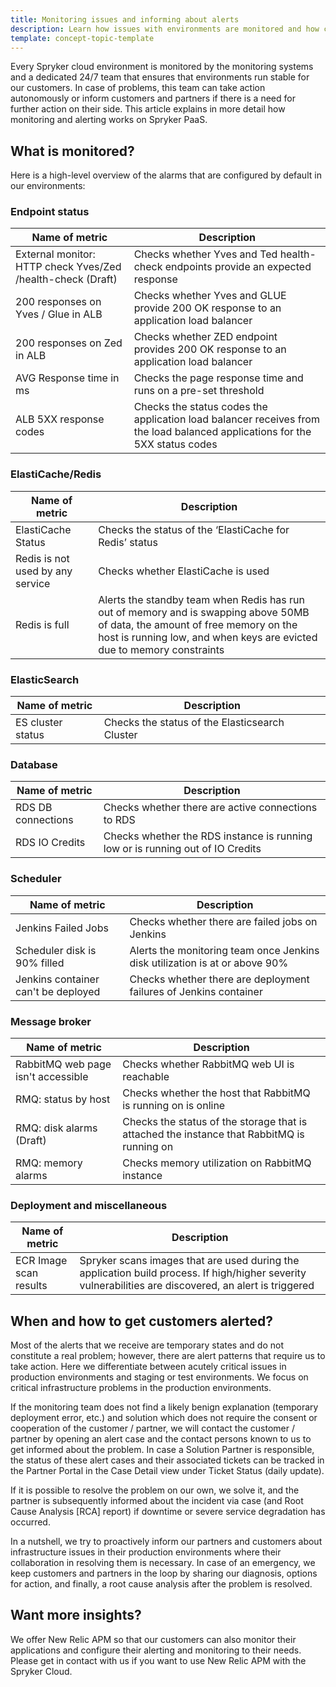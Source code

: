```yaml
---
title: Monitoring issues and informing about alerts
description: Learn how issues with environments are monitored and how customers are informed about alerts on PaaS
template: concept-topic-template
---
```


Every Spryker cloud environment is monitored by the monitoring systems and a dedicated 24/7 team that ensures that environments run stable for our customers. In case of problems, this team can take action autonomously or inform customers and partners if there is a need for further action on their side. This article explains in more detail how monitoring and alerting works on Spryker PaaS.

## What is monitored?

Here is a high-level overview of the alarms that are configured by default in our environments:

### Endpoint status

|Name of metric   | Description  |
|---|---|
|External monitor: HTTP check Yves/Zed /health-check (Draft)   | Checks whether Yves and Ted health-check endpoints provide an expected response  |
| 200 responses on Yves / Glue in ALB  | Checks whether Yves and GLUE provide 200 OK response to an application load balancer  | 
| 200 responses on Zed in ALB  | Checks whether ZED endpoint provides 200 OK response to an application load balancer  | 
| AVG Response time in ms  | Checks the page response time and runs on a pre-set threshold  | 
| ALB 5XX response codes | Checks the status codes the application load balancer receives from the load balanced applications for the 5XX status codes  | 

### ElastiCache/Redis

|Name of metric   | Description  | 
|---|---|
| ElastiCache Status  |Checks the status of the ‘ElastiCache for Redis’ status   | 
| Redis is not used by any service  | Checks whether ElastiCache is used  | 
| Redis is full  |Alerts the standby team when Redis has run out of memory and is swapping above 50MB of data, the amount of free memory on the host is running low, and when keys are evicted due to memory constraints   | 

### ElasticSearch

| Name of metric  | Description  | 
|---|---|
| ES cluster status  | Checks the status of the Elasticsearch Cluster  |  

### Database

|  Name of metric | Description  | 
|---|---|
|RDS DB connections   | Checks whether there are active connections to RDS  | 
| RDS IO Credits  | Checks whether the RDS instance is running low or is running out of IO Credits  |   

### Scheduler

|  Name of metric | Description  | 
|---|---|
| Jenkins Failed Jobs  | Checks whether there are failed jobs on Jenkins  | 
| Scheduler disk is 90% filled  | Alerts the monitoring team once Jenkins disk utilization is at or above 90%  | 
| Jenkins container can't be deployed  |Checks whether there are deployment failures of Jenkins container   | 

### Message broker

| Name of metric  | Description  |  
|---|---|
| RabbitMQ web page isn't accessible  | Checks whether RabbitMQ web UI is reachable  | 
| RMQ: status by host  | Checks whether the host that RabbitMQ is running on is online  | 
| RMQ: disk alarms (Draft)  | Checks the status of the storage that is attached the instance that RabbitMQ is running on  | 
| RMQ: memory alarms  |Checks memory utilization on RabbitMQ instance   | 

### Deployment and miscellaneous

| Name of metric  | Description  |  
|---|---|
| ECR Image scan results  | Spryker scans images that are used during the application build process. If high/higher severity vulnerabilities are discovered, an alert is triggered  | 

## When and how to get customers alerted?

Most of the alerts that we receive are temporary states and do not constitute a real problem; however, there are alert patterns that require us to take action. Here we differentiate between acutely critical issues in production environments and staging or test environments. We focus on critical infrastructure problems in the production environments. 

If the monitoring team does not find a likely benign explanation (temporary deployment error, etc.) and solution which does not require the consent or cooperation of the customer / partner, we will contact the customer / partner by opening an alert case and the contact persons known to us to get informed about the problem. In case a Solution Partner is responsible, the status of these alert cases and their associated tickets can be tracked in the Partner Portal in the Case Detail view under Ticket Status (daily update). 

If it is possible to resolve the problem on our own, we solve it, and the partner is subsequently informed about the incident via case (and Root Cause Analysis [RCA] report) if downtime or severe service degradation has occurred. 

In a nutshell, we try to proactively inform our partners and customers about infrastructure issues in their production environments where their collaboration in resolving them is necessary. In case of an emergency, we keep customers and partners in the loop by sharing our diagnosis, options for action, and finally, a root cause analysis after the problem is resolved.

## Want more insights?

We offer New Relic APM so that our customers can also monitor their applications and configure their alerting and monitoring to their needs. Please get in contact with us if you want to use New Relic APM with the Spryker Cloud.